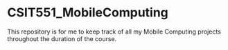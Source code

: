 # CSIT551_MobileComputing
This repository is for me to keep track of all my Mobile Computing projects throughout the duration of the course.
